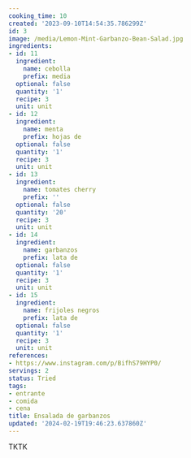 ```yaml
---
cooking_time: 10
created: '2023-09-10T14:54:35.786299Z'
id: 3
image: /media/Lemon-Mint-Garbanzo-Bean-Salad.jpg
ingredients:
- id: 11
  ingredient:
    name: cebolla
    prefix: media
  optional: false
  quantity: '1'
  recipe: 3
  unit: unit
- id: 12
  ingredient:
    name: menta
    prefix: hojas de
  optional: false
  quantity: '1'
  recipe: 3
  unit: unit
- id: 13
  ingredient:
    name: tomates cherry
    prefix: ''
  optional: false
  quantity: '20'
  recipe: 3
  unit: unit
- id: 14
  ingredient:
    name: garbanzos
    prefix: lata de
  optional: false
  quantity: '1'
  recipe: 3
  unit: unit
- id: 15
  ingredient:
    name: frijoles negros
    prefix: lata de
  optional: false
  quantity: '1'
  recipe: 3
  unit: unit
references:
- https://www.instagram.com/p/BifhS79HYP0/
servings: 2
status: Tried
tags:
- entrante
- comida
- cena
title: Ensalada de garbanzos
updated: '2024-02-19T19:46:23.637860Z'
---
```


TKTK
